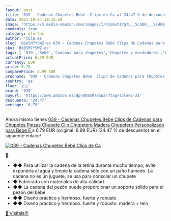 ```yaml
---
layout: post
title: '039 - Cadenas Chupetes Bebé  Clips de Ca al 24.47 % de descuento'
date: 2021-10-24 19:12:59
image: 'https://m.media-amazon.com/images/I/41n6xV1YgTL._SL500_._SL400_.jpg'
comments: true
category: ofertas
author: 'tole.es'
slug: 'B08SM7YSWZ-es 039 - Cadenas Chupetes Bebé Clips de Cadenas para Chupetes...'
sku: 'B08SM7YSWZ-es'
tags: [ '039','Bebé','Cadenas para chupetes','Chupetes y mordedores','bebe','bebé','chupete','chupetes', ]
actualPrice: 6.79 EUR
currency: EUR
price: 6.79
comparePrice: 8.99 EUR
prodname: '039 - Cadenas Chupetes Bebé  Clips de Cadenas para Chupetes Pinzas Chupete  Clip Chupetero Madera Chupetero Personalizado para Bebe  E '
country: 'es'
flag: '🇪🇸'
brand: '039'
buyurl: 'https://www.amazon.es/dp/B08SM7YSWZ/?tag=tolees-21'
descuento: '24.47'
average: '6.79'
---
```


Ahora mismo tienes [039 - Cadenas Chupetes Bebé  Clips de Cadenas para Chupetes Pinzas Chupete  Clip Chupetero Madera Chupetero Personalizado para Bebe  E ](https://www.amazon.es/dp/B08SM7YSWZ/?tag=tolees-21) a 6.79 EUR (original: 8.99 EUR) (24.47 %  de descuento) en el siguiente enlace!

[![039 - Cadenas Chupetes Bebé  Clips de Ca](https://m.media-amazon.com/images/I/41n6xV1YgTL._SL500_._SL400_.jpg)](https://www.amazon.es/dp/B08SM7YSWZ/?tag=tolees-21)

🔎:

- ◆◆ Para utilizar la cadena de la tetina durante mucho tiempo, evite exponerla al agua y limpie la cadena sólo con un paño húmedo. La cadena no es un juguete, se usa para consolar un chupete
- ◆ Fabricado con materiales de alta calidad.
- ◆◆ La cadena del pezón puede proporcionar un soporte sólido para el pezón del bebé
- ◆◆ Diseño práctico y hermoso. fuerte y robusto
- ◆◆ Diseño práctico y hermoso. fuerte y robusto. madera + tela

[🛒 Visítala!!!](https://www.amazon.es/dp/B08SM7YSWZ/?tag=tolees-21)
